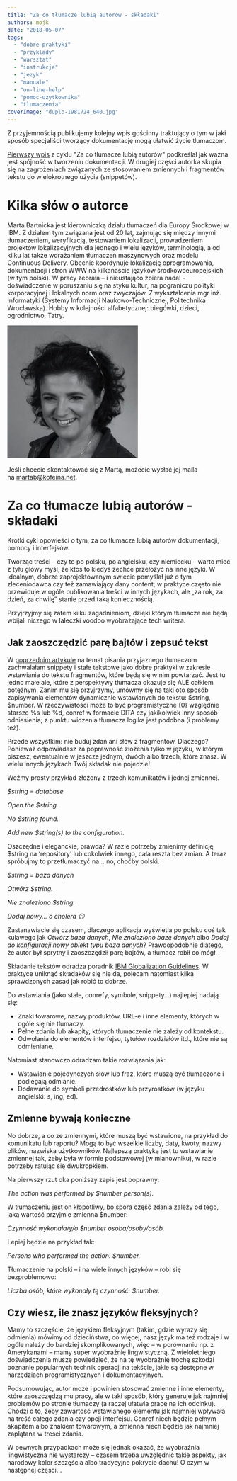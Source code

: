 ```yaml
---
title: "Za co tłumacze lubią autorów - składaki"
authors: mojk
date: "2018-05-07"
tags:
  - "dobre-praktyki"
  - "przyklady"
  - "warsztat"
  - "instrukcje"
  - "jezyk"
  - "manuale"
  - "on-line-help"
  - "pomoc-uzytkownika"
  - "tlumaczenia"
coverImage: "duplo-1981724_640.jpg"
---
```


Z przyjemnością publikujemy kolejny wpis gościnny traktujący o tym w jaki sposób
specjaliści tworzący dokumentację mogą ułatwić życie tłumaczom.

<!--truncate-->

[Pierwszy wpis](http://techwriter.pl/za-co-tlumacze-lubia-autorow-spojnosc/) z
cyklu "Za co tłumacze lubią autorów" podkreślał jak ważna jest spójność w
tworzeniu dokumentacji. W drugiej części autorka skupia się na zagrożeniach
związanych ze stosowaniem zmiennych i fragmentów tekstu do wielokrotnego użycia
(snippetów).

# Kilka słów o autorce

Marta Bartnicka jest kierowniczką działu tłumaczeń dla Europy Środkowej w IBM. Z
działem tym związana jest od 20 lat, zajmując się między innymi tłumaczeniem,
weryfikacją, testowaniem lokalizacji, prowadzeniem projektów lokalizacyjnych dla
jednego i wielu języków, terminologią, a od kilku lat także wdrażaniem tłumaczeń
maszynowych oraz modelu Continuous Delivery. Obecnie koordynuje lokalizację
oprogramowania, dokumentacji i stron WWW na kilkanaście języków
środkowoeuropejskich (w tym polski). W pracy zebrała – i nieustająco zbiera
nadal - doświadczenie w poruszaniu się na styku kultur, na pograniczu polityki
korporacyjnej i lokalnych norm oraz zwyczajów. Z wykształcenia mgr inż.
informatyki (Systemy Informacji Naukowo-Technicznej, Politechnika Wrocławska).
Hobby w kolejności alfabetycznej: biegówki, dzieci, ogrodnictwo, Tatry.

[![](images/marta_bartnicka-295x300.jpg)](http://techwriter.pl/wp-content/uploads/2018/03/marta_bartnicka.jpg)

Jeśli chcecie skontaktować się z Martą, możecie wysłać jej maila
na [martab@kofeina.net](mailto:martab@kofeina.net).

# Za co tłumacze lubią autorów - składaki

Krótki cykl opowieści o tym, za co tłumacze lubią autorów dokumentacji, pomocy i
interfejsów.

Tworząc treści – czy to po polsku, po angielsku, czy niemiecku – warto mieć z
tyłu głowy myśl, że ktoś to kiedyś zechce przełożyć na inne języki. W idealnym,
dobrze zaprojektowanym świecie pomyślał już o tym zleceniodawca czy też
zamawiający dany content; w praktyce często nie przewiduje w ogóle publikowania
treści w innych językach, ale „za rok, za dzień, za chwilę” stanie przed taką
koniecznością.

Przyjrzyjmy się zatem kilku zagadnieniom, dzięki którym tłumacze nie będą
wbijali niczego w laleczki voodoo wyobrażające tech writera.

## Jak zaoszczędzić parę bajtów i zepsuć tekst

W
[poprzednim artykule](http://techwriter.pl/za-co-tlumacze-lubia-autorow-spojnosc/)
na temat pisania przyjaznego tłumaczom zachwalałam snippety i stałe tekstowe
jako dobre praktyki w zakresie wstawiania do tekstu fragmentów, które będą się w
nim powtarzać. Jest tu jedno małe ale, które z perspektywy tłumacza okazuje się
ALE całkiem potężnym. Zanim mu się przyjrzymy, umówmy się na taki oto sposób
zapisywania elementów dynamicznie wstawianych do tekstu: $string, $number. W
rzeczywistości może to być programistyczne {0} względnie starsze %s lub %d,
conref w formacie DITA czy jakikolwiek inny sposób odniesienia; z punktu
widzenia tłumacza logika jest podobna (i problemy też).

Przede wszystkim: nie buduj zdań ani słów z fragmentów. Dlaczego? Ponieważ
odpowiadasz za poprawność złożenia tylko w języku, w którym piszesz, ewentualnie
w jeszcze jednym, dwóch albo trzech, które znasz. W wielu innych językach Twój
składak nie pojedzie!

Weźmy prosty przykład złożony z trzech komunikatów i jednej zmiennej.

_$string = database_

_Open the $string._

_No $string found._

_Add new $string(s) to the configuration._

Oszczędne i eleganckie, prawda? W razie potrzeby zmienimy definicję $string na
‘repository’ lub cokolwiek innego, cała reszta bez zmian. A teraz spróbujmy to
przetłumaczyć na… no, choćby polski.

_$string = baza danych_

_Otwórz $string._

_Nie znaleziono $string._

_Dodaj nowy… o cholera_ _☹_

Zastanawiacie się czasem, dlaczego aplikacja wyświetla po polsku coś tak
kulawego jak _Otwórz baza danych_, _Nie znaleziono bazę danych_ albo _Dodaj do
konfiguracji nowy obiekt typu baza danych_? Prawdopodobnie dlatego, że autor był
sprytny i zaoszczędził parę bajtów, a tłumacz robił co mógł.

Składanie tekstów odradza poradnik
[IBM Globalization Guidelines](https://www-01.ibm.com/software/globalization/guidelines/a7.html).
W praktyce uniknąć składaków się nie da, polecam natomiast kilka sprawdzonych
zasad jak robić to dobrze.

Do wstawiania (jako stałe, conrefy, symbole, snippety…) najlepiej nadają się:

- Znaki towarowe, nazwy produktów, URL-e i inne elementy, których w ogóle się
  nie tłumaczy.
- Pełne zdania lub akapity, których tłumaczenie nie zależy od kontekstu.
- Odwołania do elementów interfejsu, tytułów rozdziałów itd., które nie są
  odmieniane.

Natomiast stanowczo odradzam takie rozwiązania jak:

- Wstawianie pojedynczych słów lub fraz, które muszą być tłumaczone i podlegają
  odmianie.
- Dodawanie do symboli przedrostków lub przyrostków (w języku angielski: s, ing,
  ed).

## Zmienne bywają konieczne

No dobrze, a co ze zmiennymi, które muszą być wstawione, na przykład do
komunikatu lub raportu? Mogą to być wszelkie liczby, daty, kwoty, nazwy plików,
nazwiska użytkowników. Najlepszą praktyką jest tu wstawianie zmiennej tak, żeby
była w formie podstawowej (w mianowniku), w razie potrzeby ratując się
dwukropkiem.

Na pierwszy rzut oka poniższy zapis jest poprawny:

_The action was performed by $number person(s)._

W tłumaczeniu jest on kłopotliwy, bo spora część zdania zależy od tego, jaką
wartość przyjmie zmienna $number:

_Czynność wykonała/y/o $number osoba/osoby/osób._

Lepiej będzie na przykład tak:

_Persons who performed the action: $number._

Tłumaczenie na polski – i na wiele innych języków – robi się bezproblemowo:

_Liczba osób, które wykonały tę czynność: $number._

## Czy wiesz, ile znasz języków fleksyjnych?

Mamy to szczęście, że językiem fleksyjnym (takim, gdzie wyrazy się odmienia)
mówimy od dzieciństwa, co więcej, nasz język ma też rodzaje i w ogóle należy do
bardziej skomplikowanych, więc – w porównaniu np. z Amerykanami – mamy super
wyobraźnię lingwistyczną. Z wieloletniego doświadczenia muszę powiedzieć, że na
tę wyobraźnię trochę szkodzi poznanie popularnych technik operacji na tekście,
jakie są dostępne w narzędziach programistycznych i dokumentacyjnych.

Podsumowując, autor może i powinien stosować zmienne i inne elementy, które
zaoszczędzą mu pracy, ale w taki sposób, który generuje jak najmniej problemów
po stronie tłumaczy (a raczej ułatwia pracę na ich odcinku). Chodzi o to, żeby
zawartość wstawianego elementu jak najmniej wpływała na treść całego zdania czy
opcji interfejsu. Conref niech będzie pełnym akapitem albo znakiem towarowym, a
zmienna niech będzie jak najmniej zaplątana w treści zdania.

W pewnych przypadkach może się jednak okazać, że wyobraźnia lingwistyczna nie
wystarczy – czasem trzeba uwzględnić takie aspekty, jak narodowy kolor szczęścia
albo tradycyjne pokrycie dachu! O czym w następnej części…
